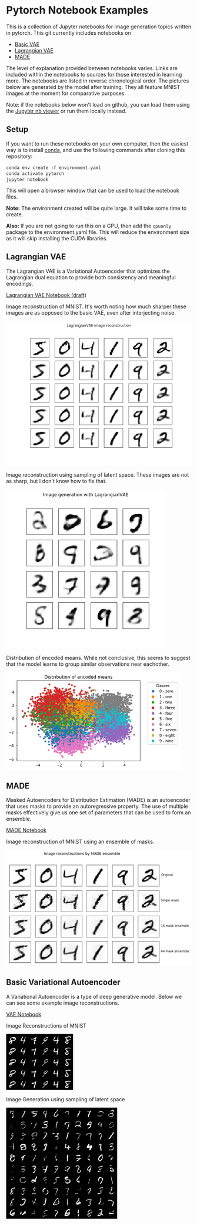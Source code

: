 # Pytorch Notebook Examples
This is a collection of Jupyter notebooks for image generation topics
written in pytorch. This git currently includes notebooks on
- [Basic VAE](#Basic%20Variational%20Autoencoder)
- [Lagrangian VAE](#Lagrangian%20VAE)
- [MADE](#MADE)

The level of explanation provided between notebooks varies. Links are included
within the notebooks to sources for those interested in learning more. The
notebooks are listed in reverse chronological order. The pictures below are
generated by the model after training. They all feature MNIST images at the
moment for comparative purposes.

Note: if the notebooks below won't load on github, you can load them using the
[Jupyter nb viewer](https://nbviewer.jupyter.org/) or run them locally instead.

## Setup
If you want to run these notebooks on your own computer, then the easiest way
is to install [conda](https://www.anaconda.com/distribution/), and use the
following commands after cloning this repository:
```
conda env create -f environment.yaml
conda activate pytorch
jupyter notebook
```
This will open a browser window that can be used to load the notebook files.

**Note:** The environment created will be quite large. It will take some time
to create.

**Also:** If you are not going to run this on a GPU, then add the `cpuonly` package to the environment.yaml file. This will reduce the environment size as
it will skip installing the CUDA libraries.

## Lagrangian VAE

The Lagrangian VAE is a Variational Autoencoder that optimizes the
Lagrangian dual equation to provide both consistency and meaningful encodings.

[Lagrangian VAE Notebook (draft)](./Lagrangian_VAE.ipynb)

Image reconstruction of MNIST. It's worth noting how much sharper these images
are as opposed to the basic VAE, even after interjecting noise.

![](./images/MNIST-lagVAE-reconstructions.png)

Image reconstruction using sampling of latent space. These images are not as
sharp, but I don't know how to fix that.

![](./images/MNIST-lagVAE-latent_samples.png)

Distribution of encoded means. While not conclusive, this seems to
suggest that the model learns to group similar observations near eachother.

![](./images/lagVAE-mean-distribution.png)

## MADE

Masked Autoencoders for Distribution Estimation (MADE) is an autoencoder that
uses masks to provide an autoregressive property. The use of multiple masks
effectively give us one set of parameters that can be used to form an ensemble.

[MADE Notebook](./MADE.ipynb)

Image reconstruction of MNIST using an ensemble of masks.

![](./images/MADE-ensemble-reconstructions.png)

## Basic Variational Autoencoder

A Variational Autoencoder is a type of deep generative model. Below we can see
some example image reconstructions.

[VAE Notebook](./Basic_VAE.ipynb)

Image Reconstructions of MNIST

![](./images/MNIST-VAE-reconstructions.png)

Image Generation using sampling of latent space

![](./images/MNIST-VAE-latent_samples.png)
